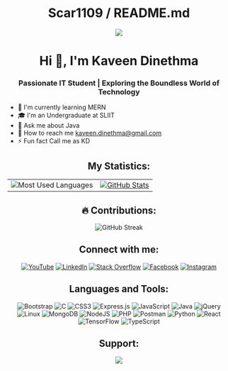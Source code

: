 <div align="center">

# Scar1109 / README.md

[![](https://komarev.com/ghpvc/?username=scar1109&style=flat)](#) 

Hi 👋, I'm Kaveen Dinethma
==========================

### Passionate IT Student | Exploring the Boundless World of Technology

</div>

* 🎯 I'm currently learning MERN
* 🎓 I'm an Undergraduate at SLIIT
* 💬 Ask me about Java
* 📧 How to reach me kaveen.dinethma@gmail.com
* ⚡ Fun fact Call me as KD

<div align="center">

## My Statistics:

<table>
  <tr>
    <td>
      <img src="https://github-readme-stats.vercel.app/api/top-langs/?username=scar1109&theme=radical&langs_count=10&card_width=500px" alt="Most Used Languages">
    </td>
    <td>
      <a href="https://github.com/scar1109">
        <img src="https://awesome-github-stats.azurewebsites.net/user-stats/scar1109?cardType=level&theme=radical&preferLogin=false" alt="GitHub Stats">
      </a>
    </td>
  </tr>
</table>

<div class="container">
  <h2>🔥 Contributions:</h2>
  <img src="http://github-readme-streak-stats.herokuapp.com?user=scar1109&theme=radical" alt="GitHub Streak">
</div>

## Connect with me:

[![YouTube](https://img.shields.io/badge/YouTube-%23FF0000.svg?style=for-the-badge&logo=YouTube&logoColor=white)](https://youtube.com/@ucsk)
[![LinkedIn](https://img.shields.io/badge/linkedin-%230077B5.svg?style=for-the-badge&logo=linkedin&logoColor=white)](https://linkedin.com/in/kaveen-dinethma)
[![Stack Overflow](https://img.shields.io/badge/-Stackoverflow-FE7A16?style=for-the-badge&logo=stack-overflow&logoColor=white)](https://stackoverflow.com/users/22345790)
[![Facebook](https://img.shields.io/badge/Facebook-%231877F2.svg?style=for-the-badge&logo=Facebook&logoColor=white)](https://facebook.com/kaveen.dinethma)
[![Instagram](https://img.shields.io/badge/Instagram-%23E4405F.svg?style=for-the-badge&logo=Instagram&logoColor=white)](https://instagram.com/kaveen_dinethma)

## Languages and Tools:

![Bootstrap](https://img.shields.io/badge/bootstrap-%238511FA.svg?style=for-the-badge&logo=bootstrap&logoColor=white)
![C](https://img.shields.io/badge/c-%2300599C.svg?style=for-the-badge&logo=c&logoColor=white)
![CSS3](https://img.shields.io/badge/css3-%231572B6.svg?style=for-the-badge&logo=css3&logoColor=white)
![Express.js](https://img.shields.io/badge/express.js-%23404d59.svg?style=for-the-badge&logo=express&logoColor=%2361DAFB)
![JavaScript](https://img.shields.io/badge/javascript-%23323330.svg?style=for-the-badge&logo=javascript&logoColor=%23F7DF1E)
![Java](https://img.shields.io/badge/java-%23ED8B00.svg?style=for-the-badge&logo=openjdk&logoColor=white)
![jQuery](https://img.shields.io/badge/jquery-%230769AD.svg?style=for-the-badge&logo=jquery&logoColor=white)
![Linux](https://img.shields.io/badge/Linux-FCC624?style=for-the-badge&logo=linux&logoColor=black)
![MongoDB](https://img.shields.io/badge/MongoDB-%234ea94b.svg?style=for-the-badge&logo=mongodb&logoColor=white)
![NodeJS](https://img.shields.io/badge/node.js-6DA55F?style=for-the-badge&logo=node.js&logoColor=white)
![PHP](https://img.shields.io/badge/php-%23777BB4.svg?style=for-the-badge&logo=php&logoColor=white)
![Postman](https://img.shields.io/badge/Postman-FF6C37?style=for-the-badge&logo=postman&logoColor=white)
![Python](https://img.shields.io/badge/python-3670A0?style=for-the-badge&logo=python&logoColor=ffdd54)
![React](https://img.shields.io/badge/react-%2320232a.svg?style=for-the-badge&logo=react&logoColor=%2361DAFB)
![TensorFlow](https://img.shields.io/badge/TensorFlow-%23FF6F00.svg?style=for-the-badge&logo=TensorFlow&logoColor=white)
![TypeScript](https://img.shields.io/badge/typescript-%23007ACC.svg?style=for-the-badge&logo=typescript&logoColor=white)

## Support:

<a href="https://www.buymeacoffee.com/kaveendinethma"><img src="https://img.shields.io/badge/Buy%20Me%20a%20Coffee-ffdd00?style=for-the-badge&logo=buy-me-a-coffee&logoColor=black" /></a>

</div>
